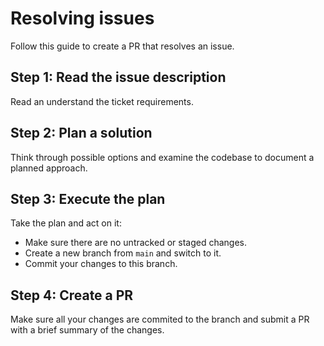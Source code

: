 # Resolving issues

Follow this guide to create a PR that resolves an issue.

<!--
Copilot Instructions:
- Input: GitHub issue number. Prompt if one was not provided.
- Before following this guide, make sure there are no untracked or uncommitted files. If there are, ask the user if they would like to stash them to continue, or if they would like to cancel.
-->

## Step 1: Read the issue description

Read an understand the ticket requirements.

<!--
Copilot Instructions:
- Use the tool get_issue with the provided GitHub issue number.
- Use owner: chrisjaure when looking up issues in this repo.
-->

## Step 2: Plan a solution

Think through possible options and examine the codebase to document a planned approach.

<!--
Copilot Instructions:
- Use the tool sequentialthinking
-->

## Step 3: Execute the plan

Take the plan and act on it:
- Make sure there are no untracked or staged changes.
- Create a new branch from `main` and switch to it.
- Commit your changes to this branch.

<!--
Copilot Instructions:
- Modify the files locally. DO NOT modify files using GitHub tools like `create_or_update_file`
-->

## Step 4: Create a PR

Make sure all your changes are commited to the branch and submit a PR with a brief summary of the changes.

<!--
Copilot Instructions:
- Use the tool create_pull_request
-->